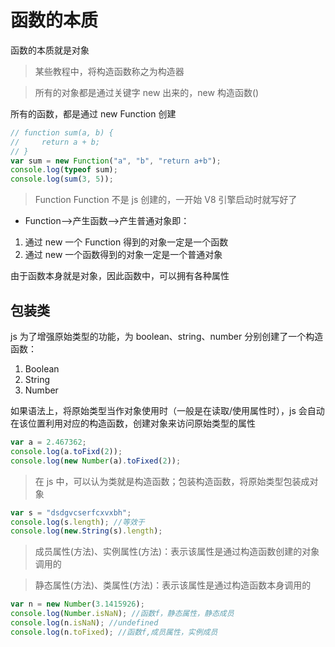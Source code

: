# 函数的本质

函数的本质就是对象

> 某些教程中，将构造函数称之为构造器

> 所有的对象都是通过关键字 new 出来的，new 构造函数()

所有的函数，都是通过 new Function 创建

```js
// function sum(a, b) {
//     return a + b;
// }
var sum = new Function("a", "b", "return a+b");
console.log(typeof sum);
console.log(sum(3, 5));
```

> Function
> Function 不是 js 创建的，一开始 V8 引擎启动时就写好了

- Function-->产生函数-->产生普通对象即：

1. 通过 new 一个 Function 得到的对象一定是一个函数
2. 通过 new 一个函数得到的对象一定是一个普通对象

由于函数本身就是对象，因此函数中，可以拥有各种属性

## 包装类

js 为了增强原始类型的功能，为 boolean、string、number 分别创建了一个构造函数：

1. Boolean
2. String
3. Number

如果语法上，将原始类型当作对象使用时（一般是在读取/使用属性时），js 会自动在该位置利用对应的构造函数，创建对象来访问原始类型的属性

```js
var a = 2.467362;
console.log(a.toFixd(2));
console.log(new Number(a).toFixed(2));
```

> 在 js 中，可以认为类就是构造函数；包装构造函数，将原始类型包装成对象

```js
var s = "dsdgvcserfcxvxbh";
console.log(s.length); //等效于
console.log(new.String(s).length);
```

> 成员属性(方法)、实例属性(方法)：表示该属性是通过构造函数创建的对象调用的

> 静态属性(方法)、类属性(方法)：表示该属性是通过构造函数本身调用的

```js
var n = new Number(3.1415926);
console.log(Number.isNaN); //函数f，静态属性，静态成员
console.log(n.isNaN); //undefined
console.log(n.toFixed); //函数f,成员属性，实例成员
```
